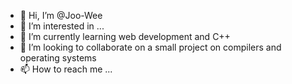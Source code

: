 - 👋 Hi, I’m @Joo-Wee
- 👀 I’m interested in ...
- 🌱 I’m currently learning web development and C++
- 💞️ I’m looking to collaborate on a small project on compilers and operating systems
- 📫 How to reach me ...

<!---
Joo-Wee/Joo-Wee is a ✨ special ✨ repository because its `README.md` (this file) appears on your GitHub profile.
You can click the Preview link to take a look at your changes.
--->
